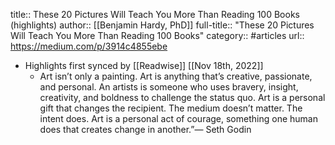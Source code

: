title:: These 20 Pictures Will Teach You More Than Reading 100 Books (highlights)
author:: [[Benjamin Hardy, PhD]]
full-title:: "These 20 Pictures Will Teach You More Than Reading 100 Books"
category:: #articles
url:: https://medium.com/p/3914c4855ebe

- Highlights first synced by [[Readwise]] [[Nov 18th, 2022]]
	- Art isn’t only a painting. Art is anything that’s creative, passionate, and personal. An artists is someone who uses bravery, insight, creativity, and boldness to challenge the status quo. Art is a personal gift that changes the recipient. The medium doesn’t matter. The intent does. Art is a personal act of courage, something one human does that creates change in another.”― Seth Godin
